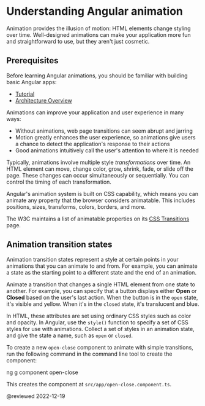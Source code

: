 # Understanding Angular animation

Animation provides the illusion of motion: HTML elements change styling over time. Well-designed animations can make your application more fun and straightforward to use, but they aren't just cosmetic.

## Prerequisites

Before learning Angular animations, you should be familiar with building basic Angular apps:

* [Tutorial](tutorial)
* [Architecture Overview](guide/architecture)

Animations can improve your application and user experience in many ways:

* Without animations, web page transitions can seem abrupt and jarring
* Motion greatly enhances the user experience, so animations give users a chance to detect the application's response to their actions
* Good animations intuitively call the user's attention to where it is needed

Typically, animations involve multiple style *transformations* over time.
An HTML element can move, change color, grow, shrink, fade, or slide off the page. These changes can occur simultaneously or sequentially. You can control the timing of each transformation.

Angular's animation system is built on CSS capability, which means you can animate any property that the browser considers animatable. This includes positions, sizes, transforms, colors, borders, and more.

The W3C maintains a list of animatable properties on its [CSS Transitions](https://www.w3.org/TR/css-transitions-1) page.

## Animation transition states

Animation transition states represent a style at certain points in your animations that you can animate to and from. For example, you can animate a state as the starting point to a different state and the end of an animation.

Animate a transition that changes a single HTML element from one state to another. For example, you can specify that a button displays either **Open** or **Closed** based on the user's last action. When the button is in the `open` state, it's visible and yellow. When it's in the `closed` state, it's translucent and blue.

In HTML, these attributes are set using ordinary CSS styles such as color and opacity. In Angular, use the `style()` function to specify a set of CSS styles for use with animations. Collect a set of styles in an animation state, and give the state a name, such as `open` or `closed`.

<div class="alert is-helpful">

To create a new `open-close` component to animate with simple transitions, run the following command in the command line tool to create the component:

<code-example format="shell" language="shell">

ng g component open-close

</code-example>

This creates the component at `src/app/open-close.component.ts`.

</div>

@reviewed 2022-12-19
